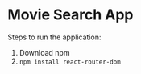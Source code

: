 # Movie Search App

Steps to run the application:
1. Download npm
2. `npm install react-router-dom`

